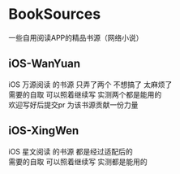 # BookSources
一些自用阅读APP的精品书源（网络小说）

## iOS-WanYuan
iOS 万源阅读 的书源 只弄了两个 不想搞了 太麻烦了  
需要的自取 可以照着继续写 实测两个都是能用的  
欢迎写好后提交pr 为该书源贡献一份力量

## iOS-XingWen
iOS 星文阅读 的书源 都是经过适配后的  
需要的自取 可以照着继续写 实测都是能用的  
